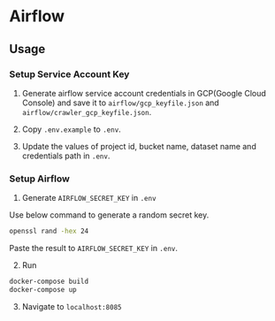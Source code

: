 # Airflow


## Usage

### Setup Service Account Key

1. Generate airflow service account credentials in GCP(Google Cloud Console) and save it to `airflow/gcp_keyfile.json` and `airflow/crawler_gcp_keyfile.json`.

2. Copy `.env.example` to `.env`.

3. Update the values of project id, bucket name, dataset name and credentials path in `.env`.

### Setup Airflow

1. Generate `AIRFLOW_SECRET_KEY` in `.env`

Use below command to generate a random secret key.
```sh
openssl rand -hex 24
```
Paste the result to `AIRFLOW_SECRET_KEY` in `.env`.

2. Run
```sh
docker-compose build
docker-compose up
```

3. Navigate to `localhost:8085`
